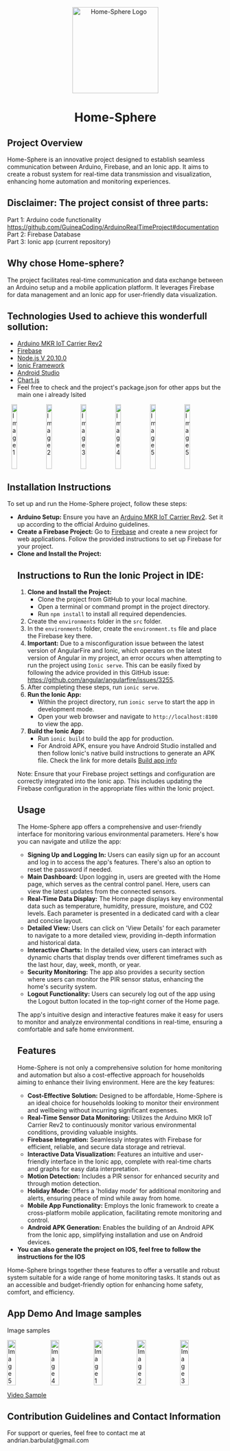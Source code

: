 <!DOCTYPE html>
<html>
<head>
<title>Home-Sphere README</title>
</head>
<body>

<div align="center">
    <img src="../ArduinoDevProject/src/assets/images/appLogo.png" alt="Home-Sphere Logo" width="200"/>
</div>

<h1 align="center">Home-Sphere</h1>

<h2>Project Overview</h2>
<p>Home-Sphere is an innovative project designed to establish seamless communication between Arduino, Firebase, and an Ionic app. It aims to create a robust system for real-time data transmission and visualization, enhancing home automation and monitoring experiences. </p>

<h2>Disclaimer: The project consist of three parts:</h2>
Part 1: Arduino code functionality <a href="https://github.com/GuineaCoding/ArduinoRealTimeProject">https://github.com/GuineaCoding/ArduinoRealTimeProject#documentation</a> <br>
Part 2: Firebase Database<br>
Part 3: Ionic app (current repository)


<h2>Why chose Home-sphere?</h2>
<p>The project facilitates real-time communication and data exchange between an Arduino setup and a mobile application platform. It leverages Firebase for data management and an Ionic app for user-friendly data visualization.</p>

<h2>Technologies Used to achieve this wonderfull sollution:</h2>
<ul>
    <li><a href="https://store.arduino.cc/products/explore-iot-kit-rev2" target="_blank">Arduino MKR IoT Carrier Rev2</a></li>
    <li><a href="https://firebase.google.com/" target="_blank">Firebase</a></li>
    <li><a href="https://nodejs.org/en" target="_blank">Node.js V 20.10.0</a></li>
    <li><a href="https://ionicframework.com/" target="_blank">Ionic Framework</a></li>
    <li><a href="https://developer.android.com/studio" target="_blank">Android Studio</a></li>
    <li><a href="https://www.chartjs.org/" target="_blank">Chart.js</a></li>
    <li>Feel free to check and the project's package.json for other apps but the main one i already lsited</li>
</ul>

<div style="display: flex; justify-content: center; align-items: center;">
    <img style="width:16%; height: 150px" src="https://store.arduino.cc/cdn/shop/products/AKX00044_02.unbox_1000x750.jpg?v=1680610812" alt="Image 1" width="100"/>
    <img style="width:16%; height: 150px"src="https://firebase.google.com/static/images/brand-guidelines/logo-built_black.png" alt="Image 2" width="100"/>
    <img style="width:16%; height: 150px" src="https://upload.wikimedia.org/wikipedia/commons/thumb/2/24/Ionic-logo-landscape.svg/1920px-Ionic-logo-landscape.svg.png" alt="Image 3" width="100"/>
    <img style="width:16%; height: 150px" src="https://techcrunch.com/wp-content/uploads/2017/02/android-studio-logo.png?w=1390&crop=1" alt="Image 4" width="100"/>
    <img style="width:16%; height: 150px" src="https://caefn.com/wp-content/uploads/2019/06/chartjs-e1560684806991.png" alt="Image 5" width="100"/>
        <img style="width:16%; height: 150px" src="https://upload.wikimedia.org/wikipedia/commons/d/d9/Node.js_logo.svg" alt="Image 5" width="100"/>
</div>

<h2>Installation Instructions</h2>
<p>To set up and run the Home-Sphere project, follow these steps:</p>
<ul>
<li><strong>Arduino Setup:</strong> Ensure you have an <a href="https://store.arduino.cc/products/arduino-mkr-iot-carrier">Arduino MKR IoT Carrier Rev2</a>. Set it up according to the official Arduino guidelines.</li>
    
<li><strong>Create a Firebase Project:</strong> Go to <a href="https://firebase.google.com/learn/pathways/firebase-web">Firebase</a> and create a new project for web applications. Follow the provided instructions to set up Firebase for your project. </li>

<li><strong>Clone and Install the Project:</strong>
    <h2>Instructions to Run the Ionic Project in IDE:</h2>
    <ol>
        <li>
            <strong>Clone and Install the Project:</strong>
            <ul>
                <li>Clone the project from GitHub to your local machine.</li>
                <li>Open a terminal or command prompt in the project directory.</li>
                <li>Run <code>npm install</code> to install all required dependencies.</li>
            </ul>
        </li>
        <li>Create the <code>environments</code> folder in the <code>src</code> folder.</li>
        <li>In the <code>environments</code> folder, create the <code>environment.ts</code> file and place the Firebase key there.</li>
        <li>
            <strong>Important:</strong> Due to a misconfiguration issue between the latest version of AngularFire and Ionic, which operates on the latest version of Angular in
            my project, an error occurs when attempting to run the project using <code>Ionic serve</code>. 
            This can be easily fixed by following the advice provided in this GitHub issue: <a href="https://github.com/angular/angularfire/issues/3255">https://github.com/angular/angularfire/issues/3255</a>.
        </li>
        <li>After completing these steps, run <code>ionic serve</code>.</li>
        <li>
            <strong>Run the Ionic App:</strong>
            <ul>
                <li>Within the project directory, run <code>ionic serve</code> to start the app in development mode.</li>
                <li>Open your web browser and navigate to <code>http://localhost:8100</code> to view the app.</li>
            </ul>
        </li>
        <li>
            <strong>Build the Ionic App:</strong>
            <ul>
                <li>Run <code>ionic build</code> to build the app for production.</li>
                <li>For Android APK, ensure you have Android Studio installed and then follow Ionic's native build instructions to generate an APK file. Check the link for more details <a href="https://ionicframework.com/docs/angular/your-first-app/deploying-mobile">Build app info</a></li>
            </ul>
        </li>
    </ol>
<p>Note: Ensure that your Firebase project settings and configuration are correctly integrated into the Ionic app. This includes updating the Firebase configuration in the appropriate files within the Ionic project.</p>


<h2>Usage</h2>
<p>The Home-Sphere app offers a comprehensive and user-friendly interface for monitoring various environmental parameters. Here's how you can navigate and utilize the app:</p>

<ul>
    <li><strong>Signing Up and Logging In:</strong> Users can easily sign up for an account and log in to access the app's features. There's also an option to reset the password if needed.</li>

<li><strong>Main Dashboard:</strong> Upon logging in, users are greeted with the Home page, which serves as the central control panel. Here, users can view the latest updates from the connected sensors.</li>

 <li><strong>Real-Time Data Display:</strong> The Home page displays key environmental data such as temperature, humidity, pressure, moisture, and CO2 levels. Each parameter is presented in a dedicated card with a clear and concise layout.</li>

 <li><strong>Detailed View:</strong> Users can click on 'View Details' for each parameter to navigate to a more detailed view, providing in-depth information and historical data.</li>

<li><strong>Interactive Charts:</strong> In the detailed view, users can interact with dynamic charts that display trends over different timeframes such as the last hour, day, week, month, or year.</li>

 <li><strong>Security Monitoring:</strong> The app also provides a security section where users can monitor the PIR sensor status, enhancing the home's security system.</li>

 <li><strong>Logout Functionality:</strong> Users can securely log out of the app using the Logout button located in the top-right corner of the Home page.</li>
</ul>

<p>The app's intuitive design and interactive features make it easy for users to monitor and analyze environmental conditions in real-time, ensuring a comfortable and safe home environment.</p>

<h2>Features</h2>
<p>Home-Sphere is not only a comprehensive solution for home monitoring and automation but also a cost-effective approach for households aiming to enhance their living environment. Here are the key features:</p>

<ul>
    <li><strong>Cost-Effective Solution:</strong> Designed to be affordable, Home-Sphere is an ideal choice for households looking to monitor their environment and wellbeing without incurring significant expenses.</li>

<li><strong>Real-Time Sensor Data Monitoring:</strong> Utilizes the Arduino MKR IoT Carrier Rev2 to continuously monitor various environmental conditions, providing valuable insights.</li>

<li><strong>Firebase Integration:</strong> Seamlessly integrates with Firebase for efficient, reliable, and secure data storage and retrieval.</li>

 <li><strong>Interactive Data Visualization:</strong> Features an intuitive and user-friendly interface in the Ionic app, complete with real-time charts and graphs for easy data interpretation.</li>

 <li><strong>Motion Detection:</strong> Includes a PIR sensor for enhanced security and through motion detection.</li>

<li><strong>Holiday Mode:</strong> Offers a 'holiday mode' for additional monitoring and alerts, ensuring peace of mind while away from home.</li>

 <li><strong>Mobile App Functionality:</strong> Employs the Ionic framework to create a cross-platform mobile application, facilitating remote monitoring and control.</li>

<li><strong>Android APK Generation:</strong> Enables the building of an Android APK from the Ionic app, simplifying installation and use on Android devices.</li>
</ul>
<li><strong>You can also generate the project on IOS, feel free to follow the instructions for the IOS</strong>
</ul>

<p>Home-Sphere brings together these features to offer a versatile and robust system suitable for a wide range of home monitoring tasks. It stands out as an accessible and budget-friendly option for enhancing home safety, comfort, and efficiency.</p>

<h2>App Demo And Image samples</h2>
<p>Image samples</p>
<div style="display: flex; justify-content: center; align-items: center;">
<img style="width:20%;" src="../ArduinoDevProject/src/assets/demoImages/515.jpg" alt="Image 5" width="100"/>
<img style="width:20%;" src="../ArduinoDevProject/src/assets/demoImages/514.jpg" alt="Image 4" width="100"/>
    <img style="width:20%;" src="../ArduinoDevProject/src/assets/demoImages/513.jpg" alt="Image 1" width="100"/>
    <img style="width:20%;" src="../ArduinoDevProject/src/assets/demoImages/512.jpg" alt="Image 2" width="100"/>
    <img style="width:20%;" src="../ArduinoDevProject/src/assets/demoImages/511.jpg" alt="Image 3" width="100"/>
    
</div>


<a href="https://www.dropbox.com/scl/fi/l37qlphdl4dt47g0p632m/video.mp4" height="480px" width="640px" allowfullscreen>Video Sample</a>


<h2>Contribution Guidelines and Contact Information</h2>
<p>For support or queries, feel free to contact me at andrian.barbulat@gmail.com</p>
</body>
</html>


